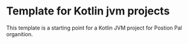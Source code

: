 # Template for Kotlin jvm projects

This template is a starting point for a Kotlin JVM project for Postion Pal organition.

